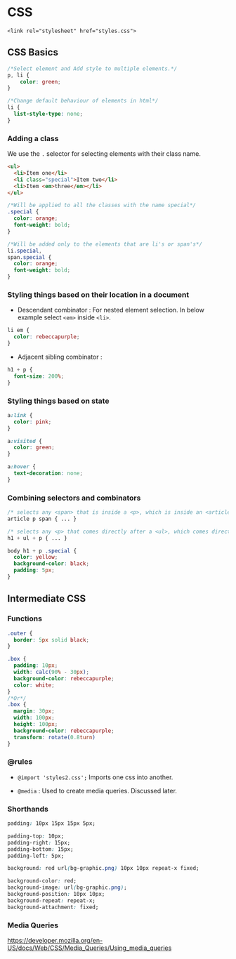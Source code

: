# CSS

`<link rel="stylesheet" href="styles.css">`

## CSS Basics

```css
/*Select element and Add style to multiple elements.*/
p, li {
    color: green;
}

/*Change default behaviour of elements in html*/
li {
  list-style-type: none;
}

```

### Adding a class

We use the `.` selector for selecting elements with their class name.

```html
<ul>
  <li>Item one</li>
  <li class="special">Item two</li>
  <li>Item <em>three</em></li>
</ul>
```

```css
/*Will be applied to all the classes with the name special*/
.special {
  color: orange;
  font-weight: bold;
}

/*Will be added only to the elements that are li's or span's*/
li.special,
span.special {
  color: orange;
  font-weight: bold;
}
```

### Styling things based on their location in a document

* Descendant combinator : For nested element selection. In below example select `<em>` inside `<li>`.

```css
li em {
  color: rebeccapurple;
}
```

* Adjacent sibling combinator :

```css
h1 + p {
  font-size: 200%;
}
```

### Styling things based on state

```css
a:link {
  color: pink;
}

a:visited {
  color: green;
}

a:hover {
  text-decoration: none;
}
```

### Combining selectors and combinators

```css
/* selects any <span> that is inside a <p>, which is inside an <article>  */
article p span { ... }

/* selects any <p> that comes directly after a <ul>, which comes directly after an <h1>  */
h1 + ul + p { ... }

body h1 + p .special {
  color: yellow;
  background-color: black;
  padding: 5px;
}

```

## Intermediate CSS

### Functions

```css
.outer {
  border: 5px solid black;
}

.box {
  padding: 10px;
  width: calc(90% - 30px);
  background-color: rebeccapurple;
  color: white;
}
/*Or*/
.box {
  margin: 30px;
  width: 100px;
  height: 100px;
  background-color: rebeccapurple;
  transform: rotate(0.8turn)
}
```

### @rules

* `@import 'styles2.css';` Imports one css into another.

* `@media` : Used to create media queries. Discussed later.

### Shorthands

```css
padding: 10px 15px 15px 5px;

padding-top: 10px;
padding-right: 15px;
padding-bottom: 15px;
padding-left: 5px;

background: red url(bg-graphic.png) 10px 10px repeat-x fixed;

background-color: red;
background-image: url(bg-graphic.png);
background-position: 10px 10px;
background-repeat: repeat-x;
background-attachment: fixed;
```

### Media Queries

https://developer.mozilla.org/en-US/docs/Web/CSS/Media_Queries/Using_media_queries
